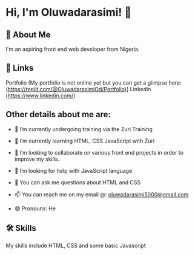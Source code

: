 
# Hi, I'm Oluwadarasimi! 👋


## 🚀 About Me
I'm an aspiring front end web developer from Nigeria.


## 🔗 Links
Portfolio (My portfolio is not online yet but you can get a glimpse here: (https://replit.com/@OluwadarasimiOd/Portfolio)]
Linkedin (https://www.linkedin.com/)



## Other details about me are:

- 🔭 I’m currently undergoing training via the Zuri Training

- 🌱 I’m currently learning HTML, CSS JavaScript with Zuri

- 👯 I’m looking to collaborate on various front end projects in order to improve my skills.

- 🤔 I’m looking for help with JavaScript language

- 💬 You can ask me questions about HTML and CSS

- 📫 You can reach me on my email @: oluwadarasimi5000@gmail.com

- 😄 Pronouns: He


## 🛠 Skills
My skills include HTML, CSS and some basic Javascript

